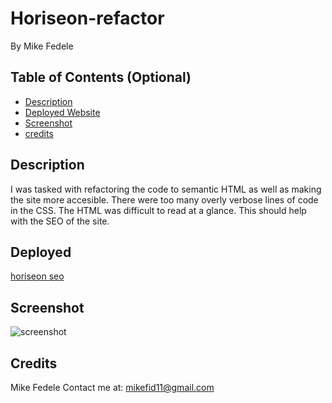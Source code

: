 # Horiseon-refactor
By Mike Fedele

## Table of Contents (Optional)

- [Description](#description)
- [Deployed Website](#deployed)
- [Screenshot](#screenshot)
- [credits](#credits)

## Description

I was tasked with refactoring the code to semantic HTML as well as making the site more accesible. There were too many overly verbose lines of code in the CSS. The HTML was difficult to read at a glance. This should help with the SEO of the site.


## Deployed
[horiseon seo](https://mikefedele.github.io/Horiseon-refactor/)

## Screenshot

![screenshot](assets/images/screenshot.png)
   

## Credits
Mike Fedele
Contact me at: mikefid11@gmail.com

